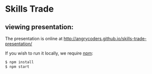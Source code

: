 
# Skills Trade

## viewing presentation:

The presentation is online at http://angrycoders.github.io/skills-trade-presentation/

If you wish to run it locally, we require [npm](npmjs.com):

```bash
$ npm install
$ npm start
```

